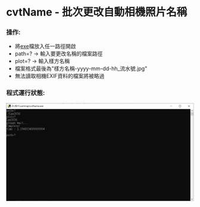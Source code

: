 # cvtName - 批次更改自動相機照片名稱
### 操作:
* 將[exe](https://github.com/leeyaowen/cvtName/releases)檔放入任一路徑開啟    
* path=? -> 輸入要更改名稱的檔案路徑  
* plot=? -> 輸入樣方名稱  
* 檔案格式最後為"樣方名稱-yyyy-mm-dd-hh_流水號.jpg"
* 無法讀取相機EXIF資料的檔案將被略過
  
### 程式運行狀態:  
![](pic/form.PNG)
